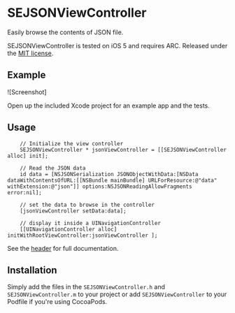 # SEJSONViewController

Easily browse the contents of JSON file.

SEJSONViewController is tested on iOS 5 and requires ARC. Released under the [MIT license](LICENSE).

## Example

![Screenshot]

Open up the included Xcode project for an example app and the tests.

## Usage

``` objc
    // Initialize the view controller
    SEJSONViewController * jsonViewController = [[SEJSONViewController alloc] init];

    // Read the JSON data
    id data = [NSJSONSerialization JSONObjectWithData:[NSData dataWithContentsOfURL:[[NSBundle mainBundle] URLForResource:@"data" withExtension:@"json"]] options:NSJSONReadingAllowFragments error:nil];
    
    // set the data to browse in the controller
    [jsonViewController setData:data];
    
    // display it inside a UINavigationController
    [[UINavigationController alloc] initWithRootViewController:jsonViewController ];
```

See the [header](SEJSONViewController/SEJSONViewController.h) for full documentation.

## Installation

Simply add the files in the `SEJSONViewController.h` and `SEJSONViewController.m` to your project or add `SEJSONViewController` to your Podfile if you're using CocoaPods.
